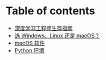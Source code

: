 # Table of contents

* [深度学习工程师生存指南](README.md)
* [选 Windows、Linux 还是 macOS？](windows-linux-or-macos.md)
* [macOS 软件](macos-software.md)
* [Python 环境](python-environment.md)

